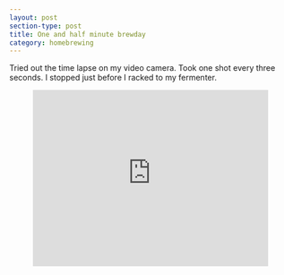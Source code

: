 ```yaml
---
layout: post
section-type: post
title: One and half minute brewday
category: homebrewing
---
```


Tried out the time lapse on my video camera.  Took one shot every three seconds.  I stopped just before I racked to my fermenter.

<div align="center">
  <iframe align="middle" width="420" height="315" src="https://www.youtube.com/watch?v=ztywIAe8mK0" frameborder="0" allowfullscreen></iframe>
</div>
